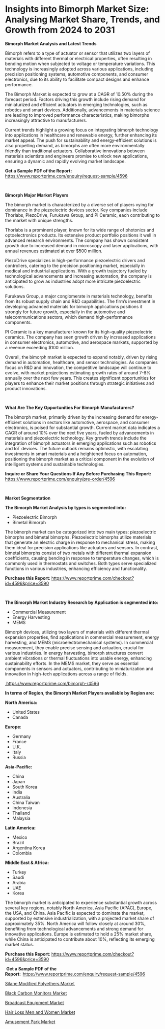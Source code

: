 <p><h1>Insights into Bimorph Market Size: Analysing Market Share, Trends, and Growth from 2024 to 2031</h1></p><p><strong>Bimorph Market Analysis and Latest Trends</strong></p>
<p><p>Bimorph refers to a type of actuator or sensor that utilizes two layers of materials with different thermal or electrical properties, often resulting in bending motion when subjected to voltage or temperature variations. This technology is increasingly adopted across various applications, including precision positioning systems, automotive components, and consumer electronics, due to its ability to facilitate compact designs and enhance performance. </p><p>The Bimorph Market is expected to grow at a CAGR of 10.50% during the forecast period. Factors driving this growth include rising demand for miniaturized and efficient actuators in emerging technologies, such as robotics and smart devices. Additionally, advancements in materials science are leading to improved performance characteristics, making bimorphs increasingly attractive to manufacturers.</p><p>Current trends highlight a growing focus on integrating bimorph technology into applications in healthcare and renewable energy, further enhancing its market appeal. The push for sustainability and energy-efficient solutions is also propelling demand, as bimorphs are often more environmentally friendly than traditional actuators. Collaborative innovations between materials scientists and engineers promise to unlock new applications, ensuring a dynamic and rapidly evolving market landscape.</p></p>
<p><strong>Get a Sample PDF of the Report:&nbsp;</strong> <a href="https://www.reportprime.com/enquiry/request-sample/4596">https://www.reportprime.com/enquiry/request-sample/4596</a></p>
<p>&nbsp;</p>
<p><strong>Bimorph Major Market Players</strong></p>
<p><p>The bimorph market is characterized by a diverse set of players vying for dominance in the piezoelectric devices sector. Key companies include Thorlabs, PiezoDrive, Furukawa Group, and PI Ceramic, each contributing to the market with unique strengths.</p><p>Thorlabs is a prominent player, known for its wide range of photonics and optoelectronics products. Its extensive product portfolio positions it well in advanced research environments. The company has shown consistent growth due to increased demand in microscopy and laser applications, with annual revenues estimated at over $500 million.</p><p>PiezoDrive specializes in high-performance piezoelectric drivers and controllers, catering to the precision positioning market, especially in medical and industrial applications. With a growth trajectory fueled by technological advancements and increasing automation, the company is anticipated to grow as industries adopt more intricate piezoelectric solutions.</p><p>Furukawa Group, a major conglomerate in materials technology, benefits from its robust supply chain and R&D capabilities. The firm’s investment in developing advanced materials for bimorph applications positions it strongly for future growth, especially in the automotive and telecommunications sectors, which demand high-performance components.</p><p>PI Ceramic is a key manufacturer known for its high-quality piezoelectric ceramics. The company has seen growth driven by increased applications in consumer electronics, automotive, and aerospace markets, supported by a revenue exceeding $100 million.</p><p>Overall, the bimorph market is expected to expand notably, driven by rising demand in automation, healthcare, and sensor technologies. As companies focus on R&D and innovation, the competitive landscape will continue to evolve, with market projections estimating growth rates of around 7-8% annually over the next few years. This creates significant opportunities for players to enhance their market positions through strategic initiatives and product innovations.</p></p>
<p>&nbsp;</p>
<p><strong>What Are The Key Opportunities For Bimorph Manufacturers?</strong></p>
<p><p>The bimorph market, primarily driven by the increasing demand for energy-efficient solutions in sectors like automotive, aerospace, and consumer electronics, is poised for substantial growth. Current market data indicates a CAGR of around 10% over the next five years, fueled by advancements in materials and piezoelectric technology. Key growth trends include the integration of bimorph actuators in emerging applications such as robotics and IoT devices. The future outlook remains optimistic, with escalating investments in smart materials and a heightened focus on automation, positioning the bimorph market as a critical component in the evolution of intelligent systems and sustainable technologies.</p></p>
<p><strong>Inquire or Share Your Questions If Any Before Purchasing This Report:</strong> <a href="https://www.reportprime.com/enquiry/pre-order/4596">https://www.reportprime.com/enquiry/pre-order/4596</a></p>
<p>&nbsp;</p>
<p><strong>Market Segmentation</strong></p>
<p><strong>The Bimorph Market Analysis by types is segmented into:</strong></p>
<p><ul><li>Piezoelectric Bimorph</li><li>Bimetal Bimorph</li></ul></p>
<p><p>The bimorph market can be categorized into two main types: piezoelectric bimorphs and bimetal bimorphs. Piezoelectric bimorphs utilize materials that generate an electric charge in response to mechanical stress, making them ideal for precision applications like actuators and sensors. In contrast, bimetal bimorphs consist of two metals with different thermal expansion coefficients, causing bending in response to temperature changes, which is commonly used in thermostats and switches. Both types serve specialized functions in various industries, enhancing efficiency and functionality.</p></p>
<p><strong>Purchase this Report:&nbsp;</strong><a href="https://www.reportprime.com/checkout?id=4596&price=3590">https://www.reportprime.com/checkout?id=4596&price=3590</a></p>
<p>&nbsp;</p>
<p><strong>The Bimorph Market Industry Research by Application is segmented into:</strong></p>
<p><ul><li>Commercial Measurement</li><li>Energy Harvesting</li><li>MEMS</li></ul></p>
<p><p>Bimorph devices, utilizing two layers of materials with different thermal expansion properties, find applications in commercial measurement, energy harvesting, and MEMS (microelectromechanical systems). In commercial measurement, they enable precise sensing and actuation, crucial for various industries. In energy harvesting, bimorph structures convert ambient vibrations or thermal fluctuations into usable energy, enhancing sustainability efforts. In the MEMS market, they serve as essential components in sensors and actuators, contributing to miniaturization and innovation in high-tech applications across a range of fields.</p></p>
<p><a href="https://www.reportprime.com/bimorph-r4596">&nbsp;https://www.reportprime.com/bimorph-r4596</a></p>
<p><strong>In terms of Region, the Bimorph Market Players available by Region are:</strong></p>
<p>
    <p> <strong> North America: </strong>
        <ul>
            <li>United States</li>
            <li>Canada</li>
        </ul>
        </p> 
    <p> <strong> Europe: </strong>
        <ul>
            <li>Germany</li>
            <li>France</li>
            <li>U.K.</li>
            <li>Italy</li>
            <li>Russia</li>
        </ul>
        </p> 
    <p> <strong> Asia-Pacific: </strong>
        <ul>
            <li>China</li>
            <li>Japan</li>
            <li>South Korea</li>
            <li>India</li>
            <li>Australia</li>
            <li>China Taiwan</li>
            <li>Indonesia</li>
            <li>Thailand</li>
            <li>Malaysia</li>
        </ul>
        </p> 
    <p> <strong> Latin America: </strong>
        <ul>
            <li>Mexico</li>
            <li>Brazil</li>
            <li>Argentina Korea</li>
            <li>Colombia</li>
        </ul>
        </p> 
    <p> <strong> Middle East & Africa: </strong>
        <ul>
            <li>Turkey</li>
            <li>Saudi</li>
            <li>Arabia</li>
            <li>UAE</li>
            <li>Korea</li>
        </ul>
    </p>
    </p>
<p><p>The bimorph market is anticipated to experience substantial growth across several key regions, notably North America, Asia Pacific (APAC), Europe, the USA, and China. Asia Pacific is expected to dominate the market, supported by extensive industrialization, with a projected market share of approximately 35%. North America will follow closely at around 30%, benefiting from technological advancements and strong demand for innovative applications. Europe is estimated to hold a 25% market share, while China is anticipated to contribute about 10%, reflecting its emerging market status.</p></p>
<p><strong>Purchase this Report: </strong><a href="https://www.reportprime.com/checkout?id=4596&price=3590">https://www.reportprime.com/checkout?id=4596&price=3590</a></p>
<p>&nbsp;<strong>Get a Sample PDF of the Report:&nbsp;&nbsp;</strong><a href="https://www.reportprime.com/enquiry/request-sample/4596">https://www.reportprime.com/enquiry/request-sample/4596</a></p>
<p><strong></strong></p>
<p><p><a href="https://issuu.com/reportprime-2/docs/silane-modified-polyethers-market-s_a780c5bc1a30f5">Silane Modified Polyethers Market</a></p><p><a href="https://issuu.com/reportprime-2/docs/black-carbon-monitors-market-size-2_6b26c708f799fb">Black Carbon Monitors Market</a></p><p><a href="https://www.linkedin.com/pulse/broadcast-equipment-market-overview-regional-outlook-ulskc?trackingId=SEf0P5IKT5e8izuMtA20gQ%3D%3D">Broadcast Equipment Market</a></p><p><a href="https://www.linkedin.com/pulse/hair-loss-men-women-market-share-analysis-growth-trends-2be0e?trackingId=LSyW2gCrS36E7%2BRQ1XQ4Kw%3D%3D">Hair Loss Men and Women Market</a></p><p><a href="https://www.linkedin.com/pulse/driving-factors-behind-amusement-park-market-trends-applications-b1mje?trackingId=gR3KzPenR5OY91SUtzGKnA%3D%3D">Amusement Park Market</a></p></p>